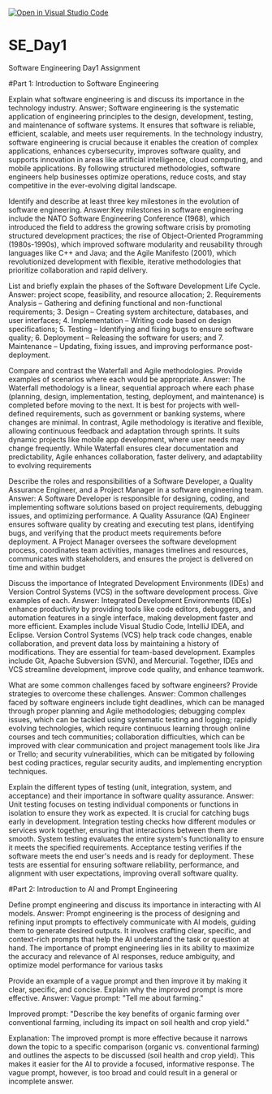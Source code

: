 [![Open in Visual Studio Code](https://classroom.github.com/assets/open-in-vscode-2e0aaae1b6195c2367325f4f02e2d04e9abb55f0b24a779b69b11b9e10269abc.svg)](https://classroom.github.com/online_ide?assignment_repo_id=18457103&assignment_repo_type=AssignmentRepo)
# SE_Day1
Software Engineering Day1 Assignment

#Part 1: Introduction to Software Engineering

Explain what software engineering is and discuss its importance in the technology industry.
Answer; Software engineering is the systematic application of engineering principles to the design, development, testing, and maintenance of software systems. It ensures that software is reliable, efficient, scalable, and meets user requirements. In the technology industry, software engineering is crucial because it enables the creation of complex applications, enhances cybersecurity, improves software quality, and supports innovation in areas like artificial intelligence, cloud computing, and mobile applications. By following structured methodologies, software engineers help businesses optimize operations, reduce costs, and stay competitive in the ever-evolving digital landscape.


Identify and describe at least three key milestones in the evolution of software engineering.
Answer:Key milestones in software engineering include the NATO Software Engineering Conference (1968), which introduced the field to address the growing software crisis by promoting structured development practices; the rise of Object-Oriented Programming (1980s-1990s), which improved software modularity and reusability through languages like C++ and Java; and the Agile Manifesto (2001), which revolutionized development with flexible, iterative methodologies that prioritize collaboration and rapid delivery.


List and briefly explain the phases of the Software Development Life Cycle.
Answer: project scope, feasibility, and resource allocation; 2. Requirements Analysis – Gathering and defining functional and non-functional requirements; 3. Design – Creating system architecture, databases, and user interfaces; 4. Implementation – Writing code based on design specifications; 5. Testing – Identifying and fixing bugs to ensure software quality; 6. Deployment – Releasing the software for users; and 7. Maintenance – Updating, fixing issues, and improving performance post-deployment.


Compare and contrast the Waterfall and Agile methodologies. Provide examples of scenarios where each would be appropriate.
Answer: The Waterfall methodology is a linear, sequential approach where each phase (planning, design, implementation, testing, deployment, and maintenance) is completed before moving to the next. It is best for projects with well-defined requirements, such as government or banking systems, where changes are minimal. In contrast, Agile methodology is iterative and flexible, allowing continuous feedback and adaptation through sprints. It suits dynamic projects like mobile app development, where user needs may change frequently. While Waterfall ensures clear documentation and predictability, Agile enhances collaboration, faster delivery, and adaptability to evolving requirements


Describe the roles and responsibilities of a Software Developer, a Quality Assurance Engineer, and a Project Manager in a software engineering team.
Answer: A Software Developer is responsible for designing, coding, and implementing software solutions based on project requirements, debugging issues, and optimizing performance. A Quality Assurance (QA) Engineer ensures software quality by creating and executing test plans, identifying bugs, and verifying that the product meets requirements before deployment. A Project Manager oversees the software development process, coordinates team activities, manages timelines and resources, communicates with stakeholders, and ensures the project is delivered on time and within budget


Discuss the importance of Integrated Development Environments (IDEs) and Version Control Systems (VCS) in the software development process. Give examples of each.
Answer: Integrated Development Environments (IDEs) enhance productivity by providing tools like code editors, debuggers, and automation features in a single interface, making development faster and more efficient. Examples include Visual Studio Code, IntelliJ IDEA, and Eclipse. Version Control Systems (VCS) help track code changes, enable collaboration, and prevent data loss by maintaining a history of modifications. They are essential for team-based development. Examples include Git, Apache Subversion (SVN), and Mercurial. Together, IDEs and VCS streamline development, improve code quality, and enhance teamwork.


What are some common challenges faced by software engineers? Provide strategies to overcome these challenges.
Answer: Common challenges faced by software engineers include tight deadlines, which can be managed through proper planning and Agile methodologies; debugging complex issues, which can be tackled using systematic testing and logging; rapidly evolving technologies, which require continuous learning through online courses and tech communities; collaboration difficulties, which can be improved with clear communication and project management tools like Jira or Trello; and security vulnerabilities, which can be mitigated by following best coding practices, regular security audits, and implementing encryption techniques.


Explain the different types of testing (unit, integration, system, and acceptance) and their importance in software quality assurance.
Answer: Unit testing focuses on testing individual components or functions in isolation to ensure they work as expected. It is crucial for catching bugs early in development. Integration testing checks how different modules or services work together, ensuring that interactions between them are smooth. System testing evaluates the entire system's functionality to ensure it meets the specified requirements. Acceptance testing verifies if the software meets the end user's needs and is ready for deployment. These tests are essential for ensuring software reliability, performance, and alignment with user expectations, improving overall software quality.

#Part 2: Introduction to AI and Prompt Engineering


Define prompt engineering and discuss its importance in interacting with AI models.
Answer: Prompt engineering is the process of designing and refining input prompts to effectively communicate with AI models, guiding them to generate desired outputs. It involves crafting clear, specific, and context-rich prompts that help the AI understand the task or question at hand. The importance of prompt engineering lies in its ability to maximize the accuracy and relevance of AI responses, reduce ambiguity, and optimize model performance for various tasks


Provide an example of a vague prompt and then improve it by making it clear, specific, and concise. Explain why the improved prompt is more effective.
Answer: Vague prompt: "Tell me about farming."

Improved prompt: "Describe the key benefits of organic farming over conventional farming, including its impact on soil health and crop yield."

Explanation: The improved prompt is more effective because it narrows down the topic to a specific comparison (organic vs. conventional farming) and outlines the aspects to be discussed (soil health and crop yield). This makes it easier for the AI to provide a focused, informative response. The vague prompt, however, is too broad and could result in a general or incomplete answer.
